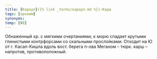 ```yaml
---
title: [Караул]({% link _terms/караул.md %})-Карш
tags: [ороним]
synonyms:
temp: [Ж8]
---
```


Обнаженный хр. с мягкими очертаниями; к морю спадает крутыми глинистыми
контрфорсами со скальными прослойками. Отходит на Ю от г. Касал-Кишла вдоль
вост. берега п-ова Меганом – тюрк. карш – напротив, противоположный.
